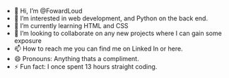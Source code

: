 - 👋 Hi, I’m @FowardLoud
- 👀 I’m interested in web development, and Python on the back end. 
- 🌱 I’m currently learning HTML and CSS
- 💞️ I’m looking to collaborate on any new projects where I can gain some exposure
- 📫 How to reach me you can find me on Linked In or here. 
- 😄 Pronouns: Anything thats a compliment.
- ⚡ Fun fact: I once spent 13 hours straight coding.

<!---
FowardLoud/FowardLoud is a ✨ special ✨ repository because its `README.md` (this file) appears on your GitHub profile.
You can click the Preview link to take a look at your changes.
--->
